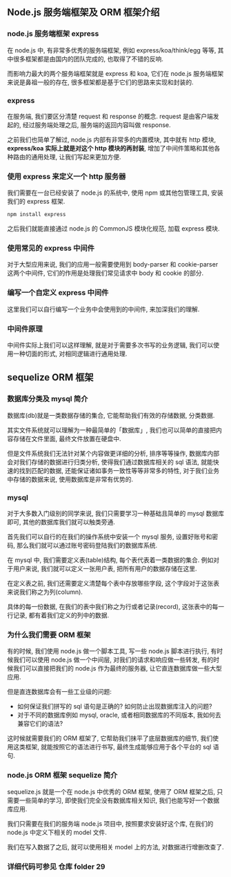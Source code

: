 ## Node.js 服务端框架及 ORM 框架介绍

### node.js 服务端框架 express

在 node.js 中, 有非常多优秀的服务端框架, 例如 express/koa/think/egg 等等, 其中很多框架都是由国内的团队完成的, 也取得了不错的反响.

而影响力最大的两个服务端框架就是 express 和 koa, 它们在 node.js 服务端框架来说是鼻祖一般的存在, 很多框架都是基于它们的思路来实现和封装的.

### express

在服务端, 我们要区分清楚 request 和 response 的概念. request 是由客户端发起的, 经过服务端处理之后, 服务端的返回内容叫做 response.

之前我们也简单了解过, node.js 内部有非常多的内置模块, 其中就有 http 模块, **express/koa 实际上就是对这个 http 模块的再封装**, 增加了中间件策略和其他各种路由的通用处理, 让我们写起来更加方便.

### 使用 express 来定义一个 http 服务器

我们需要在一台已经安装了 node.js 的系统中, 使用 npm 或其他包管理工具, 安装我们的 express 框架.

```bash
npm install express
```

之后我们就能直接通过 node.js 的 CommonJS 模块化规范, 加载 express 模块.

### 使用常见的 express 中间件

对于大型应用来说, 我们的应用一般需要使用到 body-parser 和 cookie-parser 这两个中间件, 它们的作用是处理我们常见请求中 body 和 cookie 的部分.

### 编写一个自定义 express 中间件

这里我们可以自行编写一个业务中会使用到的中间件, 来加深我们的理解.

### 中间件原理

中间件实际上我们可以这样理解, 就是对于需要多次书写的业务逻辑, 我们可以使用一种切面的形式, 对相同逻辑进行通用处理.

## sequelize ORM 框架

### 数据库分类及 mysql 简介

数据库(db)就是一类数据存储的集合, 它能帮助我们有效的存储数据, 分类数据.

其实文件系统就可以理解为一种最简单的「数据库」, 我们也可以简单的直接把内容存储在文件里面, 最终文件放置在硬盘中.

但是文件系统我们无法针对某个内容做更详细的分析, 排序等等操作, 数据库内部会对我们存储的数据进行归类分析, 使得我们通过数据库相关的 sql 语法, 就能快速的找到匹配的数据, 还能保证诸如事务一致性等等非常多的特性, 对于我们业务中存储的数据来说, 使用数据库是非常有优势的.

### mysql

对于大多数入门级别的同学来说, 我们只需要学习一种基础且简单的 mysql 数据库即可, 其他的数据库我们就可以触类旁通.

首先我们可以自行的在我们的操作系统中安装一个 mysql 服务, 设置好账号和密码, 那么我们就可以通过账号密码登陆我们的数据库系统.

在 mysql 中, 我们需要定义表(table)结构, 每个表代表着一类数据的集合. 例如对于用户来说, 我们就可以定义一张用户表, 把所有用户的数据存储在这里.

在定义表之前, 我们还需要定义清楚每个表中存放哪些字段, 这个字段对于这张表来说我们称之为列(column).

具体的每一份数据, 在我们的表中我们称之为行或者记录(record), 这张表中的每一行记录, 都有着我们定义的列中的数据.

### 为什么我们需要 ORM 框架

有的时候, 我们使用 node.js 做一个脚本工具, 写一些 node.js 脚本进行执行, 有时候我们可以使用 node.js 做一个中间层, 对我们的请求和响应做一些转发, 有的时候我们可以直接把我们的 node.js 作为最终的服务器, 让它直连数据库做一些大型应用.

但是直连数据库会有一些工业级的问题:

- 如何保证我们拼写的 sql 语句是正确的? 如何防止出现数据库注入的问题?
- 对于不同的数据库例如 mysql, oracle, 或者相同数据库的不同版本, 我如何去兼容它们的语法?

这时候就需要我们的 ORM 框架了, 它帮助我们抹平了底层数据库的细节, 我们使用这类框架, 就能按照它的语法进行书写, 最终生成能够应用于各个平台的 sql 语句.

### node.js ORM 框架 sequelize 简介

sequelize.js 就是一个在 node.js 中优秀的 ORM 框架, 使用了 ORM 框架之后, 只需要一些简单的学习, 即使我们完全没有数据库相关知识, 我们也能写好一个数据库应用.

我们只需要在我们的服务端 node.js 项目中, 按照要求安装好这个库, 在我们的 node.js 中定义下相关的 model 文件.

我们在写入数据了之后, 就可以使用相关 model 上的方法, 对数据进行增删改查了.

### 详细代码可参见 仓库 folder 29
